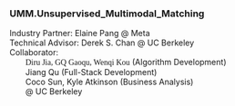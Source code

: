 ### UMM.Unsupervised_Multimodal_Matching
Industry Partner: Elaine Pang @ Meta  
Technical Advisor: Derek S. Chan @ UC Berkeley  
Collaborator:   
  &emsp;&emsp;<font face = 'times_new_roman'>Diru Jia, GQ Gaoqu, Wenqi Kou</font> (Algorithm Development)  
  &emsp;&emsp;Jiang Qu (Full-Stack Development)  
  &emsp;&emsp;Coco Sun, Kyle Atkinson (Business Analysis)  
  &emsp;&emsp;@ UC Berkeley  
